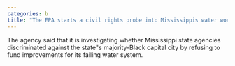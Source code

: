 ```yaml
---
categories: b
title: "The EPA starts a civil rights probe into Mississippis water woes"
---
```

The agency said that it is investigating whether Mississippi state agencies discriminated against the state"s majority-Black capital city by refusing to fund improvements for its failing water system.